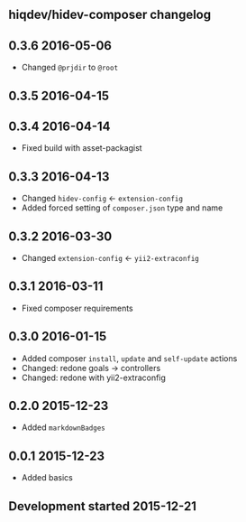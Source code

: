 hiqdev/hidev-composer changelog
-------------------------------

## 0.3.6 2016-05-06

- Changed `@prjdir` to `@root`

## 0.3.5 2016-04-15


## 0.3.4 2016-04-14

- Fixed build with asset-packagist

## 0.3.3 2016-04-13

- Changed `hidev-config` <- `extension-config`
- Added forced setting of `composer.json` type and name

## 0.3.2 2016-03-30

- Changed `extension-config` <- `yii2-extraconfig`

## 0.3.1 2016-03-11

- Fixed composer requirements

## 0.3.0 2016-01-15

- Added composer `install`, `update` and `self-update` actions
- Changed: redone goals -> controllers
- Changed: redone with yii2-extraconfig

## 0.2.0 2015-12-23

- Added `markdownBadges`

## 0.0.1 2015-12-23

- Added basics

## Development started 2015-12-21

